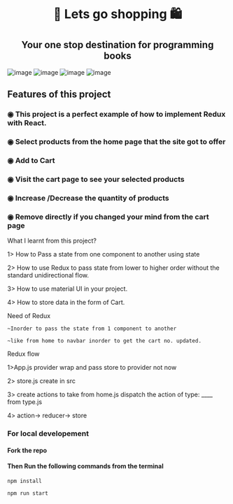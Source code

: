 <h1 align="center">📘 Lets go shopping 🛍️</h1>
<h2 align="center" color="green"> Your one stop destination for programming books</h2>
<div justify-content="space-between">

![image](https://user-images.githubusercontent.com/95926324/183288096-7e4b3365-83ba-41fe-9f4f-6ae68f7ef543.png) 
![image](https://user-images.githubusercontent.com/95926324/183288243-690996c8-f5c9-42cd-8312-cec7e97ba305.png)
![image](https://user-images.githubusercontent.com/95926324/183288324-96a0d172-36f2-4b33-a965-c40ecf4ec5db.png)
![image](https://user-images.githubusercontent.com/95926324/183288398-bf31ee82-8b9e-4762-9059-a44f652bc493.png)

</div>
<h2>Features of this project</h2>
<h3>◉ This project is a perfect example of how to implement Redux with React.</h3>
<h3>◉ Select products from the home page that the site got to offer</h3>
<h3>◉ Add to Cart</h3>
<h3>◉ Visit the cart page to see your selected products</h3>
<h3>◉ Increase /Decrease the quantity of products</h3>
<h3>◉ Remove directly if you changed your mind from the cart page</h3>

What I learnt from this project?

1> How to Pass a state from one component to another using state

2> How to use Redux to pass state from lower to higher order without the standard unidirectional flow.

3> How to use material UI in your project.

4> How to store data in the form of Cart.

Need of Redux

    ~Inorder to pass the state from 1 component to another 
    
    ~like from home to navbar inorder to get the cart no. updated.

Redux flow

1>App.js provider wrap and pass store to provider
not now

2> store.js create in src

3> create actions to take from home.js 
dispatch the action of type: ____ from type.js

4> action-> reducer-> store 

<h3>For local developement</h3>
<h4>Fork the repo</h4>
<h4>Then Run the following commands from the terminal</h4>

```
npm install 
```
```
npm run start
```
